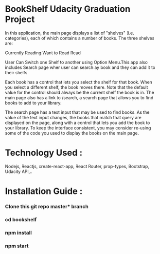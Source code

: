 # BookShelf Udacity Graduation Project

In this application, the main page displays a list of "shelves" (i.e. categories), each of which contains a number of books. The three shelves are:

Currently Reading
Want to Read
Read

User Can Switch one Shelf to another using Option Menu.This app also includes Search page wher user can search ay book and they can add it to their shelfs

Each book has a control that lets you select the shelf for that book. When you select a different shelf, the book moves there. Note that the default value for the control should always be the current shelf the book is in.
The main page also has a link to /search, a search page that allows you to find books to add to your library.


The search page has a text input that may be used to find books. As the value of the text input changes, the books that match that query are displayed on the page, along with a control that lets you add the book to your library. To keep the interface consistent, you may consider re-using some of the code you used to display the books on the main page.


# Technology Used :
 Nodejs, Reactjs, create-react-app, React Router, prop-types, Bootstrap, Udacity API,..

# Installation Guide :
### Clone this git repo master* branch
### cd bookshelf
### npm install
### npm start
